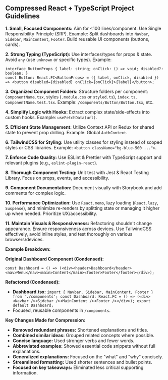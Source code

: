 ## Compressed React + TypeScript Project Guidelines

**1. Small, Focused Components:** Aim for <100 lines/component. Use Single Responsibility Principle (SRP). Example: Split dashboards into `Navbar`, `Sidebar`, `MainContent`, `Footer`. Build reusable UI components (buttons, cards).

**2. Strong Typing (TypeScript):** Use interfaces/types for props & state. Avoid `any` (use `unknown` or specific types). Example:
   ```tsx
   interface ButtonProps { label: string; onClick: () => void; disabled?: boolean; }
   const Button: React.FC<ButtonProps> = ({ label, onClick, disabled }) => <button disabled={disabled} onClick={onClick}>{label}</button>;
   ```

**3. Organized Component Folders:**  Structure folders per component: `ComponentName.tsx`, styles (`.module.css` or `styled.ts`), `index.ts`, `ComponentName.test.tsx`. Example: `/components/Button/Button.tsx`, etc.

**4. Simplify Logic with Hooks:** Extract complex state/side-effects into custom hooks. Example: `useFetchData(url)`.

**5. Efficient State Management:** Utilize Context API or Redux for shared state to prevent prop drilling. Example: Global `AuthContext`.

**6. TailwindCSS for Styling:** Use utility classes for styling instead of scoped styles or CSS libraries. Example: `<button className="bg-blue-500 ...">`.

**7. Enforce Code Quality:**  Use ESLint & Prettier with TypeScript support and relevant plugins (e.g., `eslint-plugin-react`).

**8. Thorough Component Testing:** Unit test with Jest & React Testing Library. Focus on props, events, and accessibility.

**9. Component Documentation:**  Document visually with Storybook and add comments for complex logic.

**10. Performance Optimization:** Use `React.memo`, lazy loading (`React.lazy`, `Suspense`), and minimize re-renders by splitting state or managing it higher up when needed. Prioritize UX/accessibility.

**11. Maintain Visuals & Responsiveness:** Refactoring shouldn't change appearance. Ensure responsiveness across devices. Use TailwindCSS effectively, avoid inline styles, and test thoroughly on various browsers/devices.

**Example Breakdown:**

**Original Dashboard Component (Condensed):**
```tsx
const Dashboard = () => (<div><header>Dashboard</header><nav>Menu</nav><main>Content</main><footer>Footer</footer></div>);
```

**Refactored (Condensed):**
- **Dashboard.tsx:** `import { Navbar, Sidebar, MainContent, Footer } from './components'; const Dashboard: React.FC = () => (<div><Navbar /><Sidebar /><MainContent /><Footer /></div>); export default Dashboard;`
- Focused, reusable components in `/components`.

**Key Changes Made for Compression:**

* **Removed redundant phrases:**  Shortened explanations and titles.
* **Combined similar ideas:**  Grouped related concepts where possible.
* **Concise language:** Used stronger verbs and fewer words.
* **Abbreviated examples:**  Showed essential code snippets without full explanations.
* **Generalized explanations:** Focused on the "what" and "why" concisely.
* **Streamlined formatting:** Used shorter sentences and bullet points.
* **Focused on key takeaways:**  Eliminated less critical supporting information.
